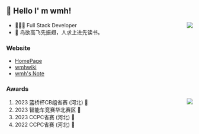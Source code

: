 ##  👋 Hello I' m wmh!

<img align="right" src="https://github-readme-stats.vercel.app/api?username=wmh1024&show_icons=true&icon_color=CE1D2D&text_color=718096&bg_color=ffffff&locale=cn" />

- 👨🏻‍💻 Full Stack Developer
- 📝 鸟欲高飞先振翅，人求上进先读书。

### Website

- [HomePage](https://home.wmhwiki.cn)
- [wmhwiki](https://wmhwiki.cn)
- [wmh's Note](https://note.wmhwiki.cn)

### Awards

<img align="right" src="https://github-readme-stats.vercel.app/api/top-langs/?username=wmh1024&hide_title=true&hide_border=true&layout=compact&theme=graywhite&locale=cn" />

1. 2023 蓝桥杯CB组省赛 (河北) 🥇
2. 2023 智能车竞赛华北赛区 🥈
3. 2023 CCPC省赛 (河北) 🥉
4. 2022 CCPC省赛 (河北) 🥉
